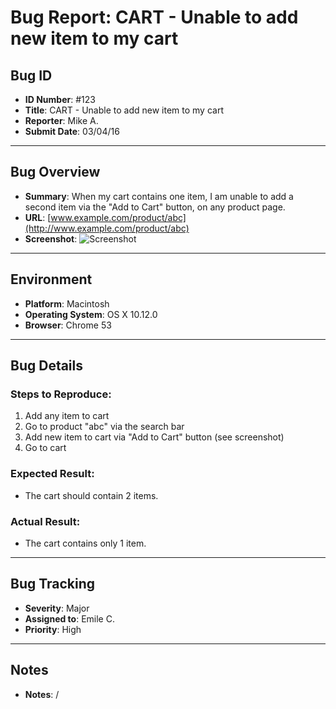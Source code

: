 # Bug Report: CART - Unable to add new item to my cart

## Bug ID
- **ID Number**: #123  
- **Title**: CART - Unable to add new item to my cart  
- **Reporter**: Mike A.  
- **Submit Date**: 03/04/16

---

## Bug Overview
- **Summary**: When my cart contains one item, I am unable to add a second item via the "Add to Cart" button, on any product page.  
- **URL**: [www.example.com/product/abc](http://www.example.com/product/abc)  
- **Screenshot**: ![Screenshot](http://www.example.com/screenshot123)

---

## Environment
- **Platform**: Macintosh  
- **Operating System**: OS X 10.12.0  
- **Browser**: Chrome 53

---

## Bug Details
### Steps to Reproduce:
1. Add any item to cart  
2. Go to product "abc" via the search bar  
3. Add new item to cart via "Add to Cart" button (see screenshot)  
4. Go to cart

### Expected Result:
- The cart should contain 2 items.

### Actual Result:
- The cart contains only 1 item.

---

## Bug Tracking
- **Severity**: Major  
- **Assigned to**: Emile C.  
- **Priority**: High

---

## Notes
- **Notes**: /
